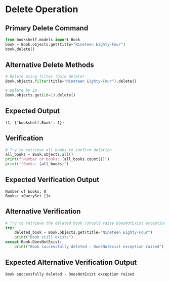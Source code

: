 # Delete Operation

## Primary Delete Command
```python
from bookshelf.models import Book
book = Book.objects.get(title="Nineteen Eighty-Four")
book.delete()
```

## Alternative Delete Methods
```python
# Delete using filter (bulk delete)
Book.objects.filter(title="Nineteen Eighty-Four").delete()

# Delete by ID
Book.objects.get(id=1).delete()
```

## Expected Output
```
(1, {'bookshelf.Book': 1})
```

## Verification
```python
# Try to retrieve all books to confirm deletion
all_books = Book.objects.all()
print(f"Number of books: {all_books.count()}")
print(f"Books: {all_books}")
```

## Expected Verification Output
```
Number of books: 0
Books: <QuerySet []>
```

## Alternative Verification
```python
# Try to retrieve the deleted book (should raise DoesNotExist exception)
try:
    deleted_book = Book.objects.get(title="Nineteen Eighty-Four")
    print("Book still exists")
except Book.DoesNotExist:
    print("Book successfully deleted - DoesNotExist exception raised")
```

## Expected Alternative Verification Output
```
Book successfully deleted - DoesNotExist exception raised
```
